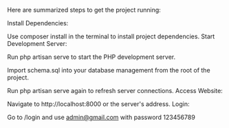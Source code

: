 Here are summarized steps to get the project running:

Install Dependencies:

Use composer install in the terminal to install project dependencies.
Start Development Server:

Run php artisan serve to start the PHP development server.

Import schema.sql into your database management from the root of the project.

Run php artisan serve again to refresh server connections.
Access Website:

Navigate to http://localhost:8000 or the server's address.
Login:

Go to /login and use admin@gmail.com with password 123456789
